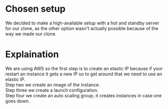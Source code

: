 # Chosen setup
We decided to make a high-available setup with a hot and standby server for our clone, as the other option wasn't actually possible because of the way we made our clone.

# Explaination  
We are using AWS so the first step is to create an elastic IP because if your restart an instance it gets a new IP so to get around that we need to use an elastic IP.  
Step two we create an image of the instance.  
Step three we create a launch configuration.  
Step four we create an auto scaling group, it creates instances in case one goes down.
